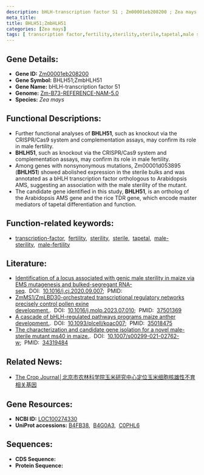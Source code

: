 ```yaml
---
description: bHLH-transcription factor 51 ; Zm00001eb208200 ; Zea mays
meta_title:
title: BHLH51;ZmbHLH51
categories: [Zea mays]
tags: [ transcription factor,fertility,sterility,sterile,tapetal,male sterility,male fertility ]
---
```


## Gene Details:
- **Gene ID:**	[Zm00001eb208200](https://www.maizegdb.org/gene_center/gene/Zm00001eb208200)
- **Gene Symbol:** BHLH51;ZmbHLH51
- **Gene Name:** bHLH-transcription factor 51
- **Genome:** [Zm-B73-REFERENCE-NAM-5.0](https://www.maizegdb.org/genome/assembly/Zm-B73-REFERENCE-NAM-5.0)
- **Species:** *Zea mays*

## Functional Descriptions:
   - Further functional analyses of **BHLH51**, such as knockout via the CRISPR/Cas9 system and complementation assays, may confirm its role in male fertility.
   - **BHLH51**, such as knockout via the CRISPR/Cas9 system and complementation assays, may confirm its role in male fertility.
   - Among genes with nonsynonymous mutations, Zm00001d053895 (**BHLH51**) showed abolished expression in the sterile bulks and was annotated as a bHLH transcription factor orthologous to Arabidopsis AMS, suggesting an association with the male sterility of the mutant.
   - The candidate gene identified in this study, **BHLH51**, is an ortholog of the Arabidopsis AMS gene and the rice TDR gene, which encode master mediators of tapetal differentiation and function.

## Function-related keywords:
- [transcription-factor](/tags/transcription-factor/),&nbsp;&nbsp;[fertility](/tags/fertility/),&nbsp;&nbsp;[sterility](/tags/sterility/),&nbsp;&nbsp;[sterile](/tags/sterile/),&nbsp;&nbsp;[tapetal](/tags/tapetal/),&nbsp;&nbsp;[male-sterility](/tags/male-sterility/),&nbsp;&nbsp;[male-fertility](/tags/male-fertility/)

## Literature:
   - [Identification of a locus associated with genic male sterility in maize via EMS mutagenesis and bulked-segregant RNA-seq]( https://www.sciencedirect.com/science/article/pii/S2214514120301537).&nbsp;&nbsp;DOI:&nbsp;&nbsp;[10.1016/j.cj.2020.09.007](https://www.sciencedirect.com/science/article/pii/S2214514120301537);&nbsp;&nbsp;PMID:&nbsp;&nbsp;[](https://pubmed.ncbi.nlm.nih.gov//)
   - [ZmMS1/ZmLBD30-orchestrated transcriptional regulatory networks precisely control pollen exine development.]( https://www.sciencedirect.com/science/article/pii/S1674205223002125?via%3Dihub).&nbsp;&nbsp;DOI:&nbsp;&nbsp;[10.1016/j.molp.2023.07.010](https://www.sciencedirect.com/science/article/pii/S1674205223002125?via%3Dihub);&nbsp;&nbsp;PMID:&nbsp;&nbsp;[37501369](https://pubmed.ncbi.nlm.nih.gov/37501369/)
   - [A cascade of bHLH-regulated pathways programs maize anther development.]( https://academic.oup.com/plcell/article/34/4/1207/6501455).&nbsp;&nbsp;DOI:&nbsp;&nbsp;[10.1093/plcell/koac007](https://academic.oup.com/plcell/article/34/4/1207/6501455);&nbsp;&nbsp;PMID:&nbsp;&nbsp;[35018475](https://pubmed.ncbi.nlm.nih.gov/35018475/)
   - [The characterization and candidate gene isolation for a novel male-sterile mutant ms40 in maize.]( https://link.springer.com/article/10.1007/s00299-021-02762-w).&nbsp;&nbsp;DOI:&nbsp;&nbsp;[10.1007/s00299-021-02762-w](https://link.springer.com/article/10.1007/s00299-021-02762-w);&nbsp;&nbsp;PMID:&nbsp;&nbsp;[34319484](https://pubmed.ncbi.nlm.nih.gov/34319484/)

## Related News:
   - [The Crop Journal│北京市农林科学院玉米研究中心定位玉米细胞核雄性不育相关基因](https://mp.weixin.qq.com/s?__biz=Mzg3MDEwNDEyMg==&mid=2247503636&idx=5&sn=3324a205f4ac9cae7a926d637d9da090&chksm=ce906241f9e7eb57bc56f425c199a75ddc8809f67a14f29e0703433f2d3a43e3bc82c0b9ed9f&scene=27#wechat_redirect)

## Gene Resources:
- **NCBI ID:** [LOC100274330](https://www.ncbi.nlm.nih.gov/gene/?term=LOC100274330)
- **UniProt accessions:** [B4FB38](https://www.uniprot.org/uniprotkb/B4FB38/entry),&nbsp;&nbsp;[B4G0A3](https://www.uniprot.org/uniprotkb/B4G0A3/entry),&nbsp;&nbsp;[C0PHL6](https://www.uniprot.org/uniprotkb/C0PHL6/entry)



## Sequences:
- **CDS Sequence:**
- **Protein Sequence:**
